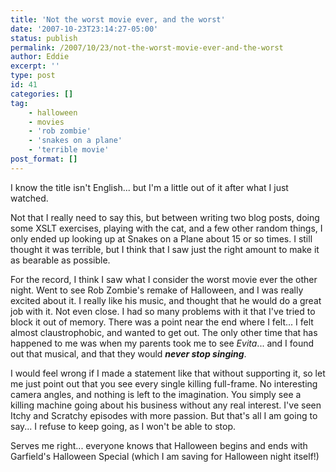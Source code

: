 ```yaml
---
title: 'Not the worst movie ever, and the worst'
date: '2007-10-23T23:14:27-05:00'
status: publish
permalink: /2007/10/23/not-the-worst-movie-ever-and-the-worst
author: Eddie
excerpt: ''
type: post
id: 41
categories: []
tag:
    - halloween
    - movies
    - 'rob zombie'
    - 'snakes on a plane'
    - 'terrible movie'
post_format: []
---
```

I know the title isn't English... but I'm a little out of it after what I just watched.

Not that I really need to say this, but between writing two blog posts, doing some XSLT exercises, playing with the cat, and a few other random things, I only ended up looking up at Snakes on a Plane about 15 or so times. I still thought it was terrible, but I think that I saw just the right amount to make it as bearable as possible.

For the record, I think I saw what I consider the worst movie ever the other night. Went to see Rob Zombie's remake of Halloween, and I was really excited about it. I really like his music, and thought that he would do a great job with it. Not even close. I had so many problems with it that I've tried to block it out of memory. There was a point near the end where I felt... I felt almost claustrophobic, and wanted to get out. The only other time that has happened to me was when my parents took me to see *Evita*... and I found out that musical, and that they would ***never stop singing***.

I would feel wrong if I made a statement like that without supporting it, so let me just point out that you see every single killing full-frame. No interesting camera angles, and nothing is left to the imagination. You simply see a killing machine going about his business without any real interest. I've seen Itchy and Scratchy episodes with more passion. But that's all I am going to say... I refuse to keep going, as I won't be able to stop.

Serves me right... everyone knows that Halloween begins and ends with Garfield's Halloween Special (which I am saving for Halloween night itself!)